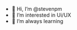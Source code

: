 - 👋 Hi, I’m @stevenpm
- 👀 I’m interested in Ui/UX
- 🌱 I’m always learning 


<!---
stevenpm/stevenpm is a ✨ special ✨ repository because its `README.md` (this file) appears on your GitHub profile.
You can click the Preview link to take a look at your changes.
--->
